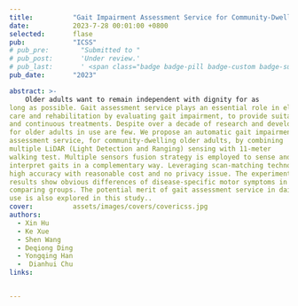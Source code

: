 ```yaml
---
title:          "Gait Impairment Assessment Service for Community-Dwelling Older Adults"
date:           2023-7-28 00:01:00 +0800
selected:       flase
pub:            "ICSS"
# pub_pre:        "Submitted to "
# pub_post:       'Under review.'
# pub_last:       ' <span class="badge badge-pill badge-custom badge-success">Spotlight</span>'
pub_date:       "2023"

abstract: >-
    Older adults want to remain independent with dignity for as
long as possible. Gait assessment service plays an essential role in elderly
care and rehabilitation by evaluating gait impairment, to provide suitable
and continuous treatments. Despite over a decade of research and development in gait assessment, accurate and reliable gait assessment service
for older adults in use are few. We propose an automatic gait impairment
assessment service, for community-dwelling older adults, by combining
multiple LiDAR (Light Detection and Ranging) sensing with 11-meter
walking test. Multiple sensors fusion strategy is employed to sense and
interpret gaits in a complementary way. Leveraging scan-matching technology and foot tracking method, the gait assessment service can achieve
high accuracy with reasonable cost and no privacy issue. The experiment
results show obvious differences of disease-specific motor symptoms in
comparing groups. The potential merit of gait assessment service in daily
use is also explored in this study.. 
cover:          assets/images/covers/covericss.jpg
authors:
  - Xin Hu
  - Ke Xue
  - Shen Wang
  - Deqiong Ding
  - Yongqing Han
  -  Dianhui Chu
links:


---
```

